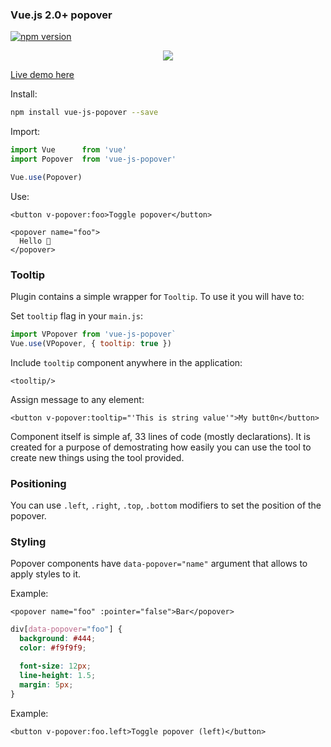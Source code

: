 ### Vue.js 2.0+ popover

[![npm version](https://badge.fury.io/js/vue-js-popover.svg)](https://badge.fury.io/js/vue-js-popover)

<p align="center">
  <img src="https://media.giphy.com/media/xUA7beKmTnr9fkbI6k/giphy.gif">
</p>

[Live demo here](http://vue-js-dropdown.yev.io/)

Install:
```bash
npm install vue-js-popover --save
```
Import:
```javascript
import Vue      from 'vue'
import Popover  from 'vue-js-popover'

Vue.use(Popover)
```
Use:
```vue
<button v-popover:foo>Toggle popover</button>

<popover name="foo">
  Hello 🎉
</popover>
```

### Tooltip 

Plugin contains a simple wrapper for `Tooltip`. To use it you will have to:

Set `tooltip` flag in your `main.js`:
```javascript
import VPopover from 'vue-js-popover`
Vue.use(VPopover, { tooltip: true })
```

Include `tooltip` component anywhere in the application:

```
<tooltip/>
```

Assign message to any element:
```vue
<button v-popover:tooltip="'This is string value'">My butt0n</button>
```

Component itself is simple af, 33 lines of code (mostly declarations). It is created for a purpose of demostrating how easily you can use the tool to create new things using the tool provided.

### Positioning

You can use `.left`, `.right`, `.top`, `.bottom` modifiers to set the position of the popover.

### Styling

Popover components have `data-popover="name"` argument that allows to apply styles to it. 

Example:

```
<popover name="foo" :pointer="false">Bar</popover>
```

```css
div[data-popover="foo"] {
  background: #444;
  color: #f9f9f9;

  font-size: 12px;
  line-height: 1.5;
  margin: 5px;
}
```

Example:

```vue
<button v-popover:foo.left>Toggle popover (left)</button>
```
